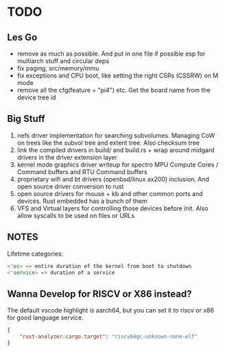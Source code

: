 # TODO

## Les Go

- remove as much as possible. And put in one file if possible esp for multiarch stuff and circular deps
- fix paging, src/memory/mmu
- fix exceptions and CPU boot, like setting the right CSRs (CSSRW) on M mode
- remove all the cfg(feature = "pi4") etc. Get the board name from the device tree id

## Big Stuff

1. nefs driver implementation for searching subvolumes. Managing CoW on trees like the subvol tree and extent tree. Also checksum tree
2. link the compiled drivers in build/ and build.rs + wrap around midgard drivers in the driver extension layer
3. kernel mode graphics driver writeup for spectro MPU Compute Cores / Command buffers and RTU Command buffers
4. proprietary wifi and bt drivers (openbsd/linux ax200) inclusion. And open source driver conversion to rust
5. open source drivers for mouse + kb and other common ports and devices. Rust embedded has a bunch of them
6. VFS and Virtual layers for controlling those devices before init. Also allow syscalls to be used on files or URLs

## NOTES

Lifetime categories:

```rust
<'os> => entire duration of the kernel from boot to shutdown
<'service> => duration of a service
```

## Wanna Develop for RISCV or X86 instead?

The default vscode highlight is aarch64, but you can set it to riscv or x86 for good language service.

```json
{
    "rust-analyzer.cargo.target": "riscv64gc-unknown-none-elf"
}
```
